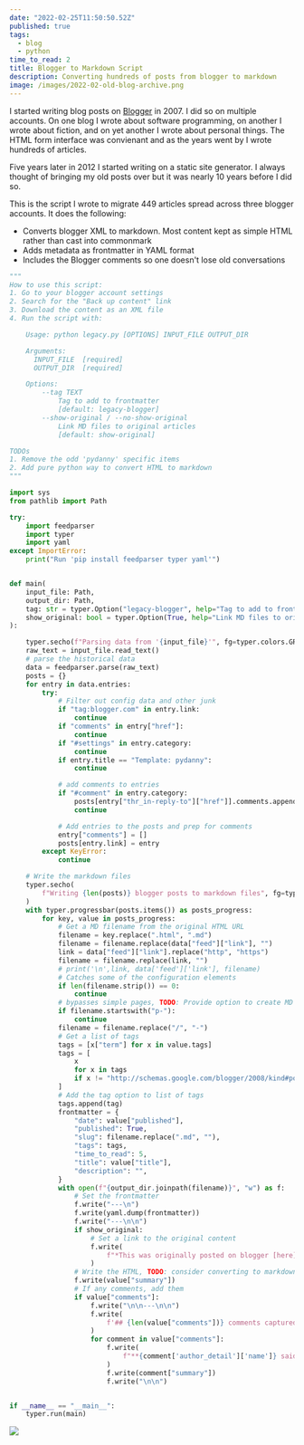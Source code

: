 ```yaml
---
date: "2022-02-25T11:50:50.52Z"
published: true
tags:
  - blog
  - python
time_to_read: 2
title: Blogger to Markdown Script
description: Converting hundreds of posts from blogger to markdown
image: /images/2022-02-old-blog-archive.png
---
```


I started writing blog posts on [Blogger](https://www.blogger.com/) in 2007. I did so on multiple accounts. On one blog I wrote about software programming, on another I wrote about fiction, and on yet another I wrote about personal things. The HTML form interface was convienant and as the years went by I wrote hundreds of articles.

Five years later in 2012 I started writing on a static site generator. I always thought of bringing my old posts over but it was nearly 10 years before I did so.

This is the script I wrote to migrate 449 articles spread across three blogger accounts. It does the following:

- Converts blogger XML to markdown. Most content kept as simple HTML rather than cast into commonmark
- Adds metadata as frontmatter in YAML format
- Includes the Blogger comments so one doesn't lose old conversations

```python
"""
How to use this script:
1. Go to your blogger account settings
2. Search for the "Back up content" link
3. Download the content as an XML file
4. Run the script with:

    Usage: python legacy.py [OPTIONS] INPUT_FILE OUTPUT_DIR

    Arguments:
      INPUT_FILE  [required]
      OUTPUT_DIR  [required]

    Options:
        --tag TEXT
            Tag to add to frontmatter
            [default: legacy-blogger]
        --show-original / --no-show-original
            Link MD files to original articles
            [default: show-original]

TODOs
1. Remove the odd 'pydanny' specific items
2. Add pure python way to convert HTML to markdown
"""

import sys
from pathlib import Path

try:
    import feedparser
    import typer
    import yaml
except ImportError:
    print("Run 'pip install feedparser typer yaml'")


def main(
    input_file: Path,
    output_dir: Path,
    tag: str = typer.Option("legacy-blogger", help="Tag to add to frontmatter"),
    show_original: bool = typer.Option(True, help="Link MD files to original articles"),
):

    typer.secho(f"Parsing data from '{input_file}'", fg=typer.colors.GREEN)
    raw_text = input_file.read_text()
    # parse the historical data
    data = feedparser.parse(raw_text)
    posts = {}
    for entry in data.entries:
        try:
            # Filter out config data and other junk
            if "tag:blogger.com" in entry.link:
                continue
            if "comments" in entry["href"]:
                continue
            if "#settings" in entry.category:
                continue
            if entry.title == "Template: pydanny":
                continue

            # add comments to entries
            if "#comment" in entry.category:
                posts[entry["thr_in-reply-to"]["href"]].comments.append(entry)
                continue

            # Add entries to the posts and prep for comments
            entry["comments"] = []
            posts[entry.link] = entry
        except KeyError:
            continue

    # Write the markdown files
    typer.secho(
        f"Writing {len(posts)} blogger posts to markdown files", fg=typer.colors.GREEN
    )
    with typer.progressbar(posts.items()) as posts_progress:
        for key, value in posts_progress:
            # Get a MD filename from the original HTML URL
            filename = key.replace(".html", ".md")
            filename = filename.replace(data["feed"]["link"], "")
            link = data["feed"]["link"].replace("http", "https")
            filename = filename.replace(link, "")
            # print('\n',link, data['feed']['link'], filename)
            # Catches some of the configuration elements
            if len(filename.strip()) == 0:
                continue
            # bypasses simple pages, TODO: Provide option to create MD pages
            if filename.startswith("p-"):
                continue
            filename = filename.replace("/", "-")
            # Get a list of tags
            tags = [x["term"] for x in value.tags]
            tags = [
                x
                for x in tags
                if x != "http://schemas.google.com/blogger/2008/kind#post"
            ]
            # Add the tag option to list of tags
            tags.append(tag)
            frontmatter = {
                "date": value["published"],
                "published": True,
                "slug": filename.replace(".md", ""),
                "tags": tags,
                "time_to_read": 5,
                "title": value["title"],
                "description": "",
            }
            with open(f"{output_dir.joinpath(filename)}", "w") as f:
                # Set the frontmatter
                f.write("---\n")
                f.write(yaml.dump(frontmatter))
                f.write("---\n\n")
                if show_original:
                    # Set a link to the original content
                    f.write(
                        f"*This was originally posted on blogger [here]({key})*.\n\n"
                    )
                # Write the HTML, TODO: consider converting to markdown
                f.write(value["summary"])
                # If any comments, add them
                if value["comments"]:
                    f.write("\n\n---\n\n")
                    f.write(
                        f'## {len(value["comments"])} comments captured from [original post]({key}) on Blogger\n\n'
                    )
                    for comment in value["comments"]:
                        f.write(
                            f"**{comment['author_detail']['name']} said on {comment['published'][:10]}**\n\n"
                        )
                        f.write(comment["summary"])
                        f.write("\n\n")


if __name__ == "__main__":
    typer.run(main)
```

![](/images/2022-02-old-blog-archive.png)
